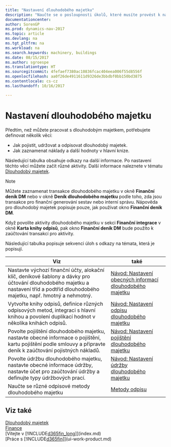 ```yaml
---
title: "Nastavení dlouhodobého majetku"
description: "Naučte se o posloupnosti úkolů, které musíte provést k nastavení dlouhodobého majetku, jako jsou stroje nebo budovy."
documentationcenter: 
author: SorenGP
ms.prod: dynamics-nav-2017
ms.topic: article
ms.devlang: na
ms.tgt_pltfrm: na
ms.workload: na
ms.search.keywords: machinery, buildings
ms.date: 08/15/2017
ms.author: sgroespe
ms.translationtype: HT
ms.sourcegitcommit: 4fefaef7380ac10836fcac404eea006f55d8556f
ms.openlocfilehash: aa0f26de4911611d9326de3bbdbf0bb150bd3875
ms.contentlocale: cs-cz
ms.lasthandoff: 10/16/2017

---
```

# <a name="setting-up-fixed-assets"></a>Nastavení dlouhodobého majetku
Předtím, než můžete pracovat s dlouhodobým majetkem, potřebujete definovat několik věcí:  

* Jak pojistit, udržovat a odpisovat dlouhodobý majetek.  
* Jak zaznamenat náklady a další hodnoty v hlavní knize.  

Následující tabulka obsahuje odkazy na další informace. Po nastavení těchto věcí můžete začít různé aktivity. Další informace naleznete v tématu [Dlouhodobý majetek](fa-manage.md).  

> [!NOTE]  
>   Můžete zaznamenat transakce dlouhodobého majetku v okně **Finanční deník DM** nebo v okně **Deník dlouhodobého majetku** podle toho, zda jsou transakce pro finanční generování sestav nebo interní správu. Nápověda pro dlouhodobý majetek popisuje pouze, jak používat okno **Finanční deník DM**.  

Když povolíte aktivity dlouhodobého majetku v sekci **Finanční integrace** v okně **Karta knihy odpisů**, pak okno **Finanční deník DM** bude použito k zaúčtování transakcí pro aktivity.

Následující tabulka popisuje sekvenci úloh s odkazy na témata, která je popisují.  

| Viz | také |
| --- | --- |
| Nastavte výchozí finanční účty, alokační klíč, deníkové šablony a dávky pro účtování dlouhodobého majetku a nastavení tříd a podtříd dlouhodobého majetku, např. hmotný a nehmotný. |[Návod: Nastavení obecných informací dlouhodobého majetku](fa-how-setup-general.md) |
| Vytvořte knihy odpisů, definice různých odpisových metod, integraci s hlavní knihou a povolení duplikací hodnot v několika knihách odpisů. |[Návod: Nastavení odpisu dlouhodobého majetku](fa-how-setup-depreciation.md) |
| Povolte pojištění dlouhodobého majetku, nastavte obecné informace o pojištění, kartu pojištění podle smlouvy a připravte deník k zaúčtování pojistných nákladů. |[Návod: Nastavení pojištění dlouhodobého majetku](fa-how-setup-insurance.md) |
| Povolte údržbu dlouhodobého majetku, nastavte obecné informace údržby, nastavte účet pro zaúčtování údržby a definujte typy údržbových prací. |[Návod: Nastavení údržby dlouhodobého majetku](fa-how-setup-maintenance.md) |
| Naučte se různé odpisové metody dlouhodobého majetku |[Metody odpisu](fa-depreciation-methods.md) |

## <a name="see-also"></a>Viz také
[Dlouhodobý majetek](fa-manage.md)  
[Finance](finance.md)  
[Vítejte v [!INCLUDE[d365fin_long](includes/d365fin_long_md.md)]](index.md)  
[Práce s [!INCLUDE[d365fin](includes/d365fin_md.md)]](ui-work-product.md)

